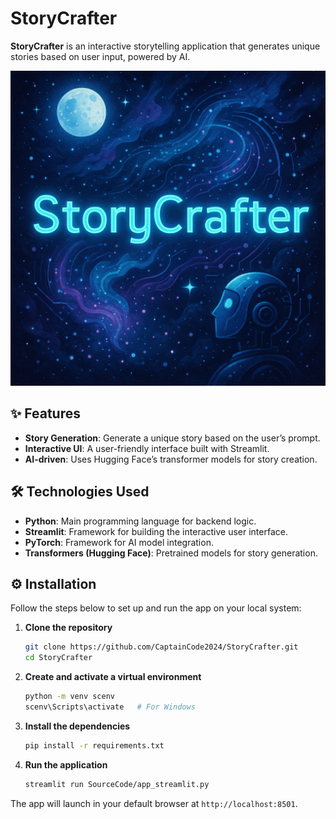 # StoryCrafter

**StoryCrafter** is an interactive storytelling application that generates unique stories based on user input, powered by AI.

![StoryCrafter Cover](CoverImage/cover.png)

## ✨ Features

- **Story Generation**: Generate a unique story based on the user’s prompt.
- **Interactive UI**: A user-friendly interface built with Streamlit.
- **AI-driven**: Uses Hugging Face’s transformer models for story creation.

## 🛠️ Technologies Used

- **Python**: Main programming language for backend logic.
- **Streamlit**: Framework for building the interactive user interface.
- **PyTorch**: Framework for AI model integration.
- **Transformers (Hugging Face)**: Pretrained models for story generation.

## ⚙️ Installation

Follow the steps below to set up and run the app on your local system:

1. **Clone the repository**
    ```bash
    git clone https://github.com/CaptainCode2024/StoryCrafter.git
    cd StoryCrafter
    ```

2. **Create and activate a virtual environment**
    ```bash
    python -m venv scenv
    scenv\Scripts\activate   # For Windows
    ```

3. **Install the dependencies**
    ```bash
    pip install -r requirements.txt
    ```

4. **Run the application**
    ```bash
    streamlit run SourceCode/app_streamlit.py
    ```

The app will launch in your default browser at `http://localhost:8501`.

